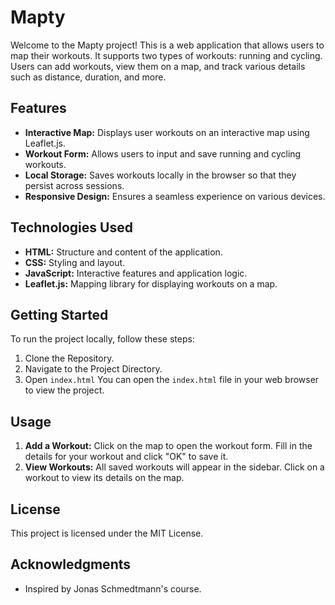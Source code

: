 # Mapty
Welcome to the Mapty project! This is a web application that allows users to map their workouts. It supports two types of workouts: running and cycling. Users can add workouts, view them on a map, and track various details such as distance, duration, and more.

## Features
- **Interactive Map:** Displays user workouts on an interactive map using Leaflet.js.
- **Workout Form:** Allows users to input and save running and cycling workouts.
- **Local Storage:** Saves workouts locally in the browser so that they persist across sessions.
- **Responsive Design:** Ensures a seamless experience on various devices.

## Technologies Used
- **HTML:** Structure and content of the application.
- **CSS:** Styling and layout.
- **JavaScript:** Interactive features and application logic.
- **Leaflet.js:** Mapping library for displaying workouts on a map.

## Getting Started
To run the project locally, follow these steps:
  1. Clone the Repository.
  2. Navigate to the Project Directory.
  3. Open `index.html`
     You can open the `index.html` file in your web browser to view the project.

## Usage
1. **Add a Workout:** Click on the map to open the workout form. Fill in the details for your workout and click "OK" to save it.
2. **View Workouts:** All saved workouts will appear in the sidebar. Click on a workout to view its details on the map.

## License
This project is licensed under the MIT License.

## Acknowledgments
- Inspired by Jonas Schmedtmann's course.
